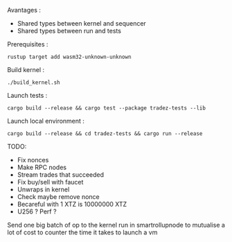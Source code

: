Avantages : 
- Shared types between kernel and sequencer
- Shared types between run and tests

Prerequisites : 
```
rustup target add wasm32-unknown-unknown
```

Build kernel : 
```
./build_kernel.sh
```

Launch tests : 
```
cargo build --release && cargo test --package tradez-tests --lib
```

Launch local environment :
```
cargo build --release && cd tradez-tests && cargo run --release
```

TODO:
- Fix nonces
- Make RPC nodes
- Stream trades that succeeded 
- Fix buy/sell with faucet
- Unwraps in kernel
- Check maybe remove nonce
- Becareful with 1 XTZ is 10000000 XTZ
- U256 ? Perf ?

Send one big batch of op to the kernel run in smartrollupnode to mutualise a lot of cost to counter the time it takes to launch a vm